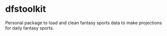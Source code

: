 # dfstoolkit
Personal package to load and clean fantasy sports data to make projections for daily fantasy sports.
